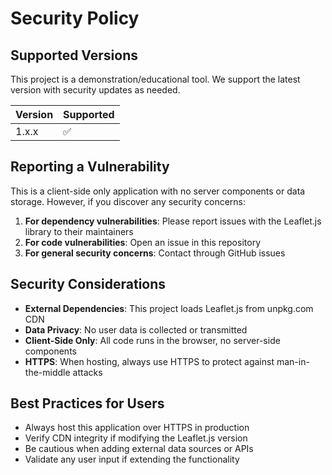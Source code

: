 # Security Policy

## Supported Versions

This project is a demonstration/educational tool. We support the latest version with security updates as needed.

| Version | Supported          |
| ------- | ------------------ |
| 1.x.x   | :white_check_mark: |

## Reporting a Vulnerability

This is a client-side only application with no server components or data storage. However, if you discover any security concerns:

1. **For dependency vulnerabilities**: Please report issues with the Leaflet.js library to their maintainers
2. **For code vulnerabilities**: Open an issue in this repository
3. **For general security concerns**: Contact through GitHub issues

## Security Considerations

- **External Dependencies**: This project loads Leaflet.js from unpkg.com CDN
- **Data Privacy**: No user data is collected or transmitted
- **Client-Side Only**: All code runs in the browser, no server-side components
- **HTTPS**: When hosting, always use HTTPS to protect against man-in-the-middle attacks

## Best Practices for Users

- Always host this application over HTTPS in production
- Verify CDN integrity if modifying the Leaflet.js version
- Be cautious when adding external data sources or APIs
- Validate any user input if extending the functionality